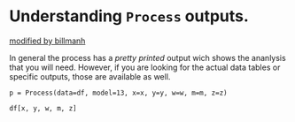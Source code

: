 # Understanding `Process` outputs. 

[modified by billmanh](https://github.com/BillmanH/pyprocessmacro.git)

In general the process has a _pretty printed_ output wich shows the ananlysis that you will need. However, if you are looking for the actual data tables or specific outputs, those are available as well. 

```
p = Process(data=df, model=13, x=x, y=y, w=w, m=m, z=z)

df[x, y, w, m, z]
```
